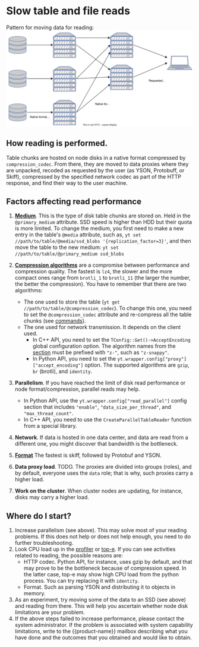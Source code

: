 # Slow table and file reads

Pattern for moving data for reading:
![](../../../../images/read.svg)

## How reading is performed.

Table chunks are hosted on node disks in a native format compressed by `compression_codec`.
From there, they are moved to data proxies where they are unpacked, recoded as requested by the user (as YSON, Protobuff, or Skiff), compressed by the specified network codec as part of the HTTP response, and find their way to the user machine.

## Factors affecting read performance

1. [**Medium**](../../../user-guide/storage/media.md). This is the type of disk table chunks are stored on. Held in the `@primary_medium` attribute. SSD speed is higher than HDD but their quota is more limited. To change the medium, you first need to make a new entry in the table's `@media` attribute, such as, `yt set //path/to/table/@media/ssd_blobs '{replication_factor=3}'`, and then move the table to the new medium: `yt set //path/to/table/@primary_medium ssd_blobs`
1. [**Compression algorithms**](../../../user-guide/storage/compression.md) are a compromise between performance and compression quality. The fastest is `lz4`, the slower and the more compact ones range from `brotli_1` to `brotli_11` (the larger the number, the better the compression). You have to remember that there are two algorithms:
   - The one used to store the table (`yt get //path/to/table/@compression_codec`). To change this one, you need to set the `@compression_codec` attribute and re-compress all the table chunks (see [commands](../../../user-guide/storage/compression.md#set_compression)).
   - The one used for network transmission. It depends on the client used.
      * In C++ API, you need to set the `TConfig::Get()->AcceptEncoding` global configuration option. The algorithm names from the [section](../../../user-guide/storage/compression.md#compression_codecs) must be prefixed with `"z-"`, such as `"z-snappy"`.
      * In Python API, you need to set the `yt.wrapper.config["proxy"]["accept_encoding"]` option. The supported algorithms are `gzip`, `br` (brotli), and `identity`.
1. **Parallelism**. If you have reached the limit of disk read performance or node format/compression, parallel reads may help.
   - In Python API, use the `yt.wrapper.config["read_parallel"]` config section that includes `"enable"`, `"data_size_per_thread"`, and `"max_thread_count"`.
   - In C++ API, you need to use the `CreateParallelTableReader` function from a special library.

1. **Network**. If data is hosted in one data center, and data are read from a different one, you might discover that bandwidth is the bottleneck.
1. [**Format**](../../../user-guide/storage/formats.md) The fastest is skiff, followed by Protobuf and YSON.

1. **Data proxy load**. TODO. The proxies are divided into groups (roles), and by default, everyone uses the `data` role; that is why, such proxies carry a higher load.
1. **Work on the cluster**. When cluster nodes are updating, for instance, disks may carry a higher load.

## Where do I start?
1. Increase parallelism (see above). This may solve most of your reading problems. If this does not help or does not help enough, you need to do further troubleshooting.
1. Look CPU load up in the [profiler](https://en.wikipedia.org/wiki/Perf_(Linux)) or [top-e](https://en.wikipedia.org/wiki/Top). If you can see activities related to reading, the possible reasons are:
   - HTTP codec. Python API, for instance, uses gzip by default, and that may prove to be the bottleneck because of compression speed. In the latter case, top-e may show high CPU load from the python process. You can try replacing it with `identity`.
   - Format. Such as parsing YSON and distributing it to objects in memory.
1. As an experiment, try moving some of the data to an SSD (see above) and reading from there. This will help you ascertain whether node disk limitations are your problem.
1. If the above steps failed to increase performance, please contact the system administrator. If the problem is associated with system capability limitations, write to the  {{product-name}}  mailbox describing what you have done and the outcomes that you obtained and would like to obtain.
